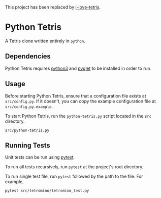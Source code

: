 This project has been replaced by [i-love-tetris](https://github.com/henrytran28/i-love-tetris).

# Python Tetris
A Tetris clone written entirely in `python`.

## Dependencies
Python Tetris requires [python3](https://www.python.org/download/releases/3.0/) and [pyglet](https://bitbucket.org/pyglet/pyglet/wiki/Home) to be installed in order to run.

## Usage
Before starting Python Tetris, ensure that a configuration file exists at `src/config.py`.
If it doesn't, you can copy the example configuration file at `src/config.py.example`.

To start Python Tetris, run the `python-tetris.py` script located in the `src` directory.

    src/python-tetris.py


## Running Tests
Unit tests can be run using [pytest](https://docs.pytest.org/en/latest/).

To run all tests recursively, run `pytest` at the project's root directory.

To run single test file, run `pytest` followed by the path to the file. For example,

    pytest src/tetromino/tetromino_test.py
